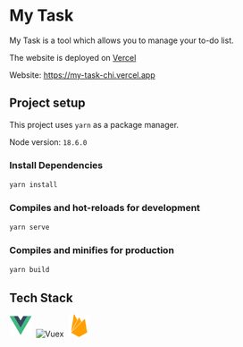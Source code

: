 # My Task

My Task is a tool which allows you to manage your to-do list.

The website is deployed on [Vercel](https://vercel.com)

Website: https://my-task-chi.vercel.app

## Project setup

This project uses `yarn` as a package manager.

Node version: `18.6.0`

### Install Dependencies
```bash
yarn install
```

### Compiles and hot-reloads for development

```bash
yarn serve
```

### Compiles and minifies for production

```bash
yarn build
```

## Tech Stack

<div>
  <img src="https://github.com/devicons/devicon/blob/master/icons/vuejs/vuejs-original.svg" title="Vue" alt="Vue" width="40" height="40"/>&nbsp;
  <img src="https://user-images.githubusercontent.com/7110136/29002857-9e802f08-7ab4-11e7-9c31-604b5d0d0c19.png" title="Vuex" alt="Vuex" width="40" height="40"/>&nbsp;
  <img src="https://github.com/devicons/devicon/blob/master/icons/firebase/firebase-plain.svg" title="Firebase" alt="Firebase" width="40" height="40"/>&nbsp;
</div>
